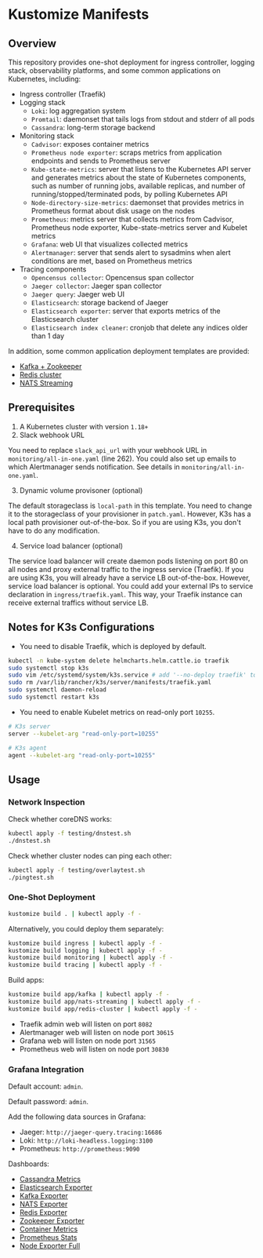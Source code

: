 # Kustomize Manifests
## Overview
This repository provides one-shot deployment for ingress controller, logging stack, observability platforms, and some common applications on Kubernetes, including:
- Ingress controller (Traefik)
- Logging stack
  - `Loki`: log aggregation system
  - `Promtail`: daemonset that tails logs from stdout and stderr of all pods
  - `Cassandra`: long-term storage backend
- Monitoring stack
  - `Cadvisor`: exposes container metrics
  - `Prometheus node exporter`: scraps metrics from application endpoints and sends to Prometheus server
  - `Kube-state-metrics`: server that listens to the Kubernetes API server and generates metrics about the state of Kubernetes components, such as number of running jobs, available replicas, and number of running/stopped/terminated pods, by polling Kubernetes API
  - `Node-directory-size-metrics`: daemonset that provides metrics in Prometheus format about disk usage on the nodes
  - `Prometheus`: metrics server that collects metrics from Cadvisor, Prometheus node exporter, Kube-state-metrics server and Kubelet metrics
  - `Grafana`: web UI that visualizes collected metrics
  - `Alertmanager`: server that sends alert to sysadmins when alert conditions are met, based on Prometheus metrics
- Tracing components
  - `Opencensus collector`: Opencensus span collector
  - `Jaeger collector`: Jaeger span collector
  - `Jaeger query`: Jaeger web UI
  - `Elasticsearch`: storage backend of Jaeger
  - `Elasticsearch exporter`: server that exports metrics of the Elasticsearch cluster
  - `Elasticsearch index cleaner`: cronjob that delete any indices older than 1 day

In addition, some common application deployment templates are provided:
- [Kafka + Zookeeper](app/kafka)
- [Redis cluster](app/redis-cluster)
- [NATS Streaming](app/nats-streaming)
## Prerequisites
1. A Kubernetes cluster with version `1.18+`
2. Slack webhook URL

You need to replace `slack_api_url` with your webhook URL in `monitoring/all-in-one.yaml` (line 262). You could also set up emails to which Alertmanager sends notification. See details in `monitoring/all-in-one.yaml`.

3. Dynamic volume provisoner (optional)

The default storageclass is `local-path` in this template. You need to change it to the storageclass of your provisioner in `patch.yaml`. However, K3s has a local path provisioner out-of-the-box. So if you are using K3s, you don't have to do any modification.

4. Service load balancer (optional)

The service load balancer will create daemon pods listening on port 80 on all nodes and proxy external traffic to the ingress service (Traefik). If you are using K3s, you will already have a service LB out-of-the-box. However, service load balancer is optional. You could add your external IPs to service declaration in `ingress/traefik.yaml`. This way, your Traefik instance can receive external traffics without service LB.

## Notes for K3s Configurations
- You need to disable Traefik, which is deployed by default.
```bash
kubectl -n kube-system delete helmcharts.helm.cattle.io traefik
sudo systemctl stop k3s
sudo vim /etc/systemd/system/k3s.service # add '--no-deploy traefik' to ExecStart
sudo rm /var/lib/rancher/k3s/server/manifests/traefik.yaml
sudo systemctl daemon-reload
sudo systemctl restart k3s
```
- You need to enable Kubelet metrics on read-only port `10255`.
```bash
# K3s server
server --kubelet-arg "read-only-port=10255"

# K3s agent
agent --kubelet-arg "read-only-port=10255"
```
## Usage
### Network Inspection
Check whether coreDNS works:
```bash
kubectl apply -f testing/dnstest.sh
./dnstest.sh
```
Check whether cluster nodes can ping each other:
```bash
kubectl apply -f testing/overlaytest.sh
./pingtest.sh
```
### One-Shot Deployment
```bash
kustomize build . | kubectl apply -f -
```
Alternatively, you could deploy them separately:
```bash
kustomize build ingress | kubectl apply -f -
kustomize build logging | kubectl apply -f -
kustomize build monitoring | kubectl apply -f -
kustomize build tracing | kubectl apply -f -
```
Build apps:
```bash
kustomize build app/kafka | kubectl apply -f -
kustomize build app/nats-streaming | kubectl apply -f -
kustomize build app/redis-cluster | kubectl apply -f -
```
- Traefik admin web will listen on port `8082`
- Alertmanager web will listen on node port `30615`
- Grafana web will listen on node port `31565`
- Prometheus web will listen on node port `30830`
### Grafana Integration
Default account: `admin`.

Default password: `admin`.

Add the following data sources in Grafana:
- Jaeger: `http://jaeger-query.tracing:16686`
- Loki: `http://loki-headless.logging:3100`
- Prometheus: `http://prometheus:9090`

Dashboards:
- [Cassandra Metrics](https://grafana.com/grafana/dashboards/6258)
- [Elasticsearch Exporter](https://grafana.com/grafana/dashboards/2322)
- [Kafka Exporter](dashboard/kafka.json)
- [NATS Exporter](dashboard/nats.json)
- [Redis Exporter](dashboard/redis.json)
- [Zookeeper Exporter](dashboard/zookeeper.json)
- [Container Metrics](dashboard/container.json)
- [Prometheus Stats](dashboard/prometheus.json)
- [Node Exporter Full](https://grafana.com/grafana/dashboards/1860)